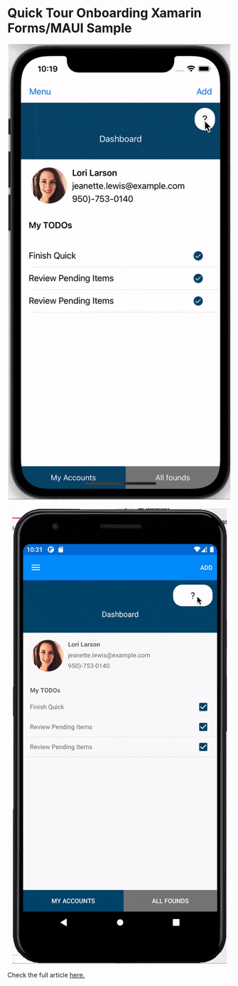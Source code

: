 # Quick Tour Onboarding Xamarin Forms/MAUI Sample


<p align="center">
<img height:"400"  src="iOS.gif" />
&nbsp;&nbsp;&nbsp;&nbsp;&nbsp;&nbsp;&nbsp;
<img height:"400" src="android.gif" />
</p>


Check the full article [here.](xamgirl.com/)